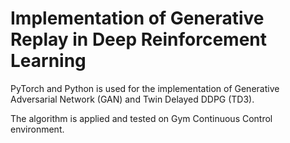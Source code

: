 # Implementation of Generative Replay in Deep Reinforcement Learning

PyTorch and Python is used for the implementation of Generative Adversarial Network (GAN) and Twin Delayed DDPG (TD3).

The algorithm is applied and tested on Gym Continuous Control environment.

